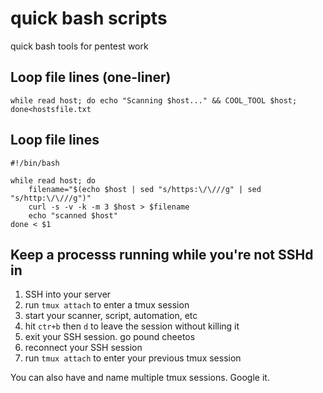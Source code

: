 # quick bash scripts
quick bash tools for pentest work

## Loop file lines (one-liner)
```
while read host; do echo "Scanning $host..." && COOL_TOOL $host; done<hostsfile.txt
```

## Loop file lines
```
#!/bin/bash
  
while read host; do
    filename="$(echo $host | sed "s/https:\/\///g" | sed "s/http:\/\///g")"
    curl -s -v -k -m 3 $host > $filename
    echo "scanned $host"
done < $1
```

## Keep a processs running while you're not SSHd in
1. SSH into your server
2. run `tmux attach` to enter a tmux session
3. start your scanner, script, automation, etc
4. hit `ctr+b` then `d` to leave the session without killing it
5. exit your SSH session. go pound cheetos
6. reconnect your SSH session
7. run `tmux attach` to enter your previous tmux session

You can also have and name multiple tmux sessions. Google it.

